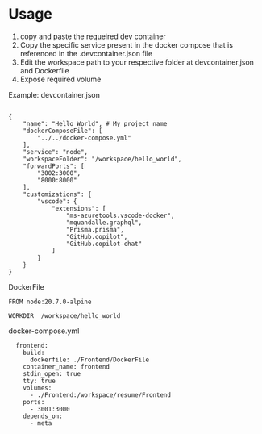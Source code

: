# Usage

1. copy and paste the requeired dev container
2. Copy the specific service present in the docker compose that is referenced in the .devcontainer.json file
3. Edit the workspace path to your respective folder at devcontainer.json and Dockerfile
4. Expose required volume

Example:
devcontainer.json

```

{
	"name": "Hello World", # My project name
	"dockerComposeFile": [
		"../../docker-compose.yml"
	],
	"service": "node",
	"workspaceFolder": "/workspace/hello_world",
	"forwardPorts": [
		"3002:3000",
		"8000:8000"
	],
	"customizations": {
		"vscode": {
			"extensions": [
				"ms-azuretools.vscode-docker",
				"mquandalle.graphql",
				"Prisma.prisma",
				"GitHub.copilot",
				"GitHub.copilot-chat"
			]
		}
	}
}
```

DockerFile

```
FROM node:20.7.0-alpine

WORKDIR  /workspace/hello_world
```

docker-compose.yml

```
  frontend:
    build:
      dockerfile: ./Frontend/DockerFile
    container_name: frontend
    stdin_open: true
    tty: true
    volumes:
      - ./Frontend:/workspace/resume/Frontend
    ports:
      - 3001:3000
    depends_on:
      - meta
```

